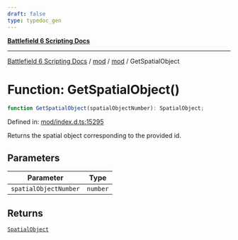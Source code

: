 ```yaml
---
draft: false
type: typedoc_gen
---
```


[**Battlefield 6 Scripting Docs**](../../../_index.md)

***

[Battlefield 6 Scripting Docs](../../../_index.md) / [mod](../../_index.md) / [mod](../_index.md) / GetSpatialObject

# Function: GetSpatialObject()

```ts
function GetSpatialObject(spatialObjectNumber): SpatialObject;
```

Defined in: [mod/index.d.ts:15295](https://github.com/battlefield-portal-community/portal-docs/blob/ff09b2690670f74de7e97198022e5a97ff1161ff/generators/santiago/mod/index.d.ts#L15295)

Returns the spatial object corresponding to the provided id.

## Parameters

| Parameter | Type |
| ------ | ------ |
| `spatialObjectNumber` | `number` |

## Returns

[`SpatialObject`](../SpatialObject/_index.md)
